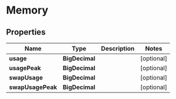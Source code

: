 

# Memory


## Properties

Name | Type | Description | Notes
------------ | ------------- | ------------- | -------------
**usage** | **BigDecimal** |  |  [optional]
**usagePeak** | **BigDecimal** |  |  [optional]
**swapUsage** | **BigDecimal** |  |  [optional]
**swapUsagePeak** | **BigDecimal** |  |  [optional]




